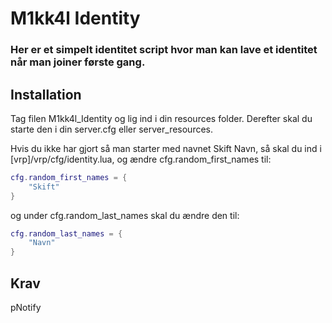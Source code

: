 # M1kk4l Identity

### Her er et simpelt identitet script hvor man kan lave et identitet når man joiner første gang.

## Installation
Tag filen M1kk4l_Identity og lig ind i din resources folder. Derefter skal du starte den i din server.cfg eller server_resources. 

Hvis du ikke har gjort så man starter med navnet Skift Navn, så skal du ind i [vrp]/vrp/cfg/identity.lua, og ændre cfg.random_first_names til:

```lua
cfg.random_first_names = {
	"Skift"
}
```
og under cfg.random_last_names skal du ændre den til: 

```lua
cfg.random_last_names = {
	"Navn"
}
```

## Krav 

pNotify
